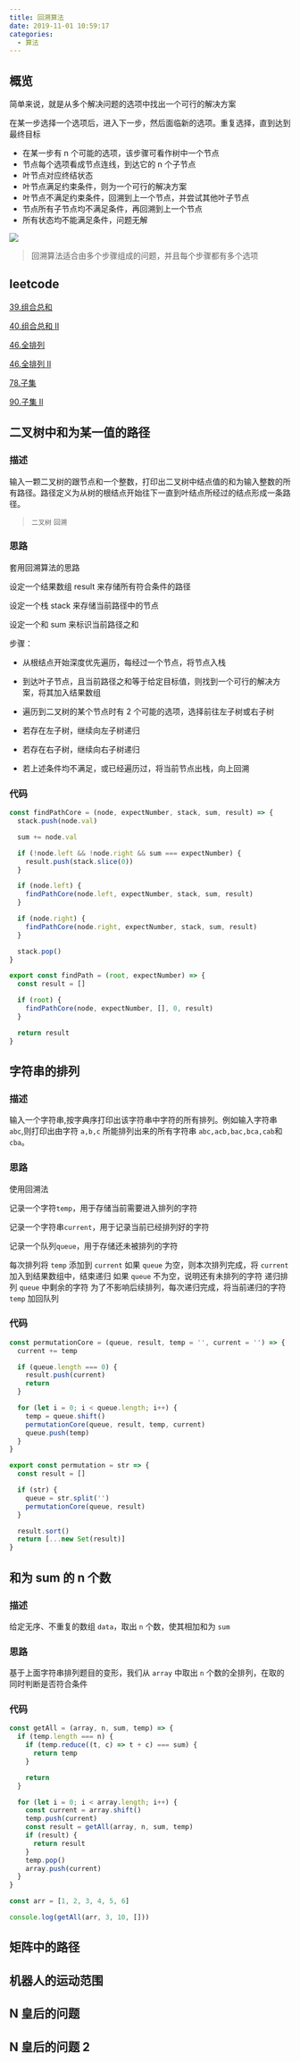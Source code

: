 ```yaml
---
title: 回溯算法
date: 2019-11-01 10:59:17
categories:
  - 算法
---
```


## 概览

简单来说，就是从多个解决问题的选项中找出一个可行的解决方案

在某一步选择一个选项后，进入下一步，然后面临新的选项。重复选择，直到达到最终目标

- 在某一步有 n 个可能的选项，该步骤可看作树中一个节点
- 节点每个选项看成节点连线，到达它的 n 个子节点
- 叶节点对应终结状态
- 叶节点满足约束条件，则为一个可行的解决方案
- 叶节点不满足约束条件，回溯到上一个节点，并尝试其他叶子节点
- 节点所有子节点均不满足条件，再回溯到上一个节点
- 所有状态均不能满足条件，问题无解

![](https://static.skynian.cn/20191103130058.png)

> 回溯算法适合由多个步骤组成的问题，并且每个步骤都有多个选项

## leetcode

[39.组合总和](https://leetcode-cn.com/problems/combination-sum/)

[40.组合总和 II](https://leetcode-cn.com/problems/combination-sum-ii/)

[46.全排列](https://leetcode-cn.com/problems/permutations/)

[46.全排列 II](https://leetcode-cn.com/problems/permutations-ii/)

[78.子集](https://leetcode-cn.com/problems/subsets/)

[90.子集 II](https://leetcode-cn.com/problems/subsets-ii/)

## 二叉树中和为某一值的路径

### 描述

输入一颗二叉树的跟节点和一个整数，打印出二叉树中结点值的和为输入整数的所有路径。路径定义为从树的根结点开始往下一直到叶结点所经过的结点形成一条路径。

> `二叉树` `回溯`

### 思路

套用回溯算法的思路

设定一个结果数组 result 来存储所有符合条件的路径

设定一个栈 stack 来存储当前路径中的节点

设定一个和 sum 来标识当前路径之和

步骤：

- 从根结点开始深度优先遍历，每经过一个节点，将节点入栈

- 到达叶子节点，且当前路径之和等于给定目标值，则找到一个可行的解决方案，将其加入结果数组

- 遍历到二叉树的某个节点时有 2 个可能的选项，选择前往左子树或右子树

- 若存在左子树，继续向左子树递归

- 若存在右子树，继续向右子树递归

- 若上述条件均不满足，或已经遍历过，将当前节点出栈，向上回溯

### 代码

```js
const findPathCore = (node, expectNumber, stack, sum, result) => {
  stack.push(node.val)

  sum += node.val

  if (!node.left && !node.right && sum === expectNumber) {
    result.push(stack.slice(0))
  }

  if (node.left) {
    findPathCore(node.left, expectNumber, stack, sum, result)
  }

  if (node.right) {
    findPathCore(node.right, expectNumber, stack, sum, result)
  }

  stack.pop()
}

export const findPath = (root, expectNumber) => {
  const result = []

  if (root) {
    findPathCore(node, expectNumber, [], 0, result)
  }

  return result
}
```

## 字符串的排列

### 描述

输入一个字符串,按字典序打印出该字符串中字符的所有排列。例如输入字符串 `abc`,则打印出由字符 `a,b,c` 所能排列出来的所有字符串 `abc,acb,bac,bca,cab`和 `cba`。

### 思路

使用回溯法

记录一个字符`temp`，用于存储当前需要进入排列的字符

记录一个字符串`current`，用于记录当前已经排列好的字符

记录一个队列`queue`，用于存储还未被排列的字符

每次排列将 `temp` 添加到 `current`
如果 `queue` 为空，则本次排列完成，将 `current` 加入到结果数组中，结束递归
如果 `queue` 不为空，说明还有未排列的字符
递归排列 `queue` 中剩余的字符
为了不影响后续排列，每次递归完成，将当前递归的字符 `temp` 加回队列

### 代码

```js
const permutationCore = (queue, result, temp = '', current = '') => {
  current += temp

  if (queue.length === 0) {
    result.push(current)
    return
  }

  for (let i = 0; i < queue.length; i++) {
    temp = queue.shift()
    permutationCore(queue, result, temp, current)
    queue.push(temp)
  }
}

export const permutation = str => {
  const result = []

  if (str) {
    queue = str.split('')
    permutationCore(queue, result)
  }

  result.sort()
  return [...new Set(result)]
}
```

## 和为 sum 的 n 个数

### 描述

给定无序、不重复的数组 `data`，取出 `n` 个数，使其相加和为 `sum`

### 思路

基于上面字符串排列题目的变形，我们从 `array` 中取出 `n` 个数的全排列，在取的同时判断是否符合条件

### 代码

```js
const getAll = (array, n, sum, temp) => {
  if (temp.length === n) {
    if (temp.reduce((t, c) => t + c) === sum) {
      return temp
    }

    return
  }

  for (let i = 0; i < array.length; i++) {
    const current = array.shift()
    temp.push(current)
    const result = getAll(array, n, sum, temp)
    if (result) {
      return result
    }
    temp.pop()
    array.push(current)
  }
}

const arr = [1, 2, 3, 4, 5, 6]

console.log(getAll(arr, 3, 10, []))
```

## 矩阵中的路径

## 机器人的运动范围

## N 皇后的问题

## N 皇后的问题 2
